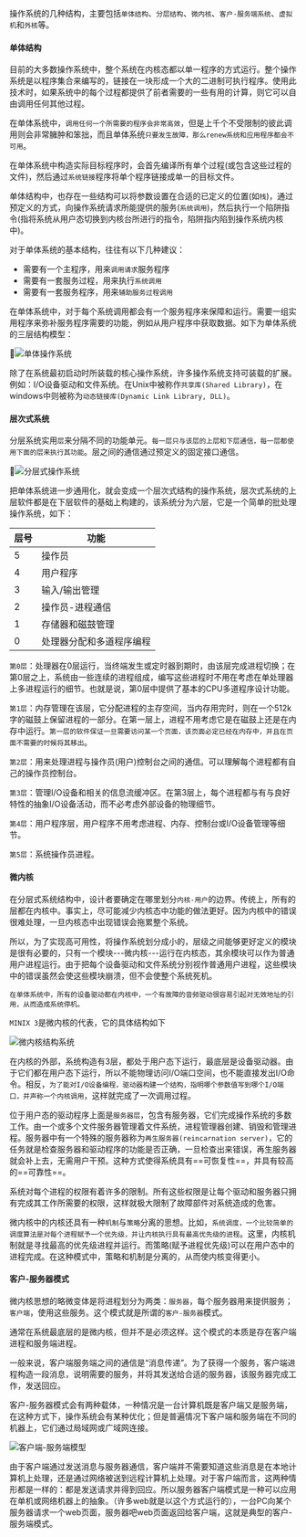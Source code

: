 操作系统的几种结构，主要包括`单体结构`、`分层结构`、`微内核`、`客户-服务端系统`、`虚拟机`和`外核`等。

#### 单体结构

目前的大多数操作系统中，整个系统在内核态都以单一程序的方式运行。整个操作系统是以程序集合来编写的，链接在一块形成一个大的二进制可执行程序。使用此技术时，如果系统中的每个过程都提供了前者需要的一些有用的计算，则它可以自由调用任何其他过程。

在单体系统中，`调用任何一个所需要的程序会非常高效`，但是上千个不受限制的彼此调用则会非常臃肿和笨拙，而且单体系统`只要发生故障，那么renew系统和应用程序都会不可用`。

在单体系统中构造实际目标程序时，会首先编译所有单个过程(或包含这些过程的文件)，然后通过`系统链接`程序将单个程序链接成单一的目标文件。

单体结构中，也存在一些结构可以将参数设置在合适的已定义的位置(如`栈`)，通过预定义的方式，向操作系统请求所能提供的服务(`系统调用`)，然后执行一个陷阱指令(指将系统从用户态切换到内核台所进行的指令，陷阱指内陷到操作系统内核中)。

对于单体系统的基本结构，往往有以下几种建议：

- 需要有一个主程序，用来`调用请求`服务程序
- 需要有一套服务过程，用来执行`系统调用`
- 需要有一套服务程序，用来`辅助服务过程调用`

在单体系统中，对于每个系统调用都会有一个服务程序来保障和运行。需要一组实用程序来弥补服务程序需要的功能，例如从用户程序中获取数据。如下为单体系统的三层结构模型：

![单体操作系统](../../../WorkSpace/notes/img/%E5%8D%95%E4%BD%93%E6%93%8D%E4%BD%9C%E7%B3%BB%E7%BB%9F-6609863.png)

除了在系统最初启动时所装载的核心操作系统，许多操作系统支持可装载的扩展。例如：I/O设备驱动和文件系统。在Unix中被称作`共享库(Shared Library)`，在windows中则被称为`动态链接库(Dynamic Link Library, DLL)`。

#### 层次式系统

分层系统实用`层`来分隔不同的功能单元。`每一层只与该层的上层和下层通信，每一层都使用下面的层来执行其功能`。层之间的通信通过预定义的固定接口通信。

![分层式操作系统](../../../WorkSpace/notes/img/%E5%88%86%E5%B1%82%E5%BC%8F%E7%B3%BB%E7%BB%9F%E7%BB%93%E6%9E%84-6609934.png)

把单体系统进一步通用化，就会变成一个层次式结构的操作系统，层次式系统的上层软件都是在下层软件的基础上构建的，该系统分为六层，它是一个简单的批处理操作系统，如下：

| 层号 | 功能                     |
| ---- | ------------------------ |
| 5    | 操作员                   |
| 4    | 用户程序                 |
| 3    | 输入/输出管理            |
| 2    | 操作员-进程通信          |
| 1    | 存储器和磁鼓管理         |
| 0    | 处理器分配和多道程序编程 |

`第0层`：处理器在0层运行，当终端发生或定时器到期时，由该层完成进程切换；在第0层之上，系统由一些连续的进程组成，编写这些进程时不用在考虑在单处理器上多进程运行的细节。也就是说，第0层中提供了基本的CPU多道程序设计功能。

`第1层`：内存管理在该层，它分配进程的主存空间，当内存用完时，则在一个512k字的磁鼓上保留进程的一部分。在第一层上，进程不用考虑它是在磁鼓上还是在内存中运行。`第一层的软件保证一旦需要访问某一个页面，该页面必定已经在内存中，并且在页面不需要的时候将其移出`。

`第2层`：用来处理进程与操作员(用户)控制台之间的通信。可以理解每个进程都有自己的操作员控制台。

`第3层`：管理I/O设备和相关的信息流缓冲区。在第3层上，每个进程都与有与良好特性的抽象I/O设备活动，而不必考虑外部设备的物理细节。

`第4层`：用户程序层，用户程序不用考虑进程、内存、控制台或I/O设备管理等细节。

`第5层`：系统操作员进程。

#### 微内核

在分层式系统结构中，设计者要确定在哪里划分`内核-用户`的边界。传统上，所有的层都在内核中。事实上，尽可能减少内核态中功能的做法更好。因为内核中的错误很难处理，一旦内核态中出现错误会拖累整个系统。

所以，为了实现高可用性，将操作系统划分成小的，层级之间能够更好定义的模块是很有必要的，只有一个模块---微内核---运行在内核态，其余模块可以作为普通用户进程运行。由于把每个设备驱动和文件系统分别视作普通用户进程，这些模块中的错误虽然会使这些模块崩溃，但不会使整个系统死机。

`在单体系统中，所有的设备驱动都在内核中，一个有故障的音频驱动很容易引起对无效地址的引用，从而造成系统停机。`

`MINIX 3`是微内核的代表，它的具体结构如下

![微内核结构系统](../../../WorkSpace/notes/img/%E5%BE%AE%E5%86%85%E6%A0%B8-6609980.png)

在内核的外部，系统构造有3层，都处于用户态下运行，最底层是设备驱动器。由于它们都在用户态下运行，所以不能物理访问I/O端口空间，也不能直接发出I/O命令。相反，`为了能对I/O设备编程，驱动器构建一个结构，指明哪个参数值写到哪个I/O端口，并声称一个内核调用`，这样就完成了一次调用过程。

位于用户态的驱动程序上面是`服务器层`，包含有服务器，它们完成操作系统的多数工作。由一个或多个文件服务器管理着文件系统，进程管理器创建、销毁和管理进程。服务器中有一个特殊的服务器称为`再生服务器(reincarnation server)`，它的任务就是检查服务器和驱动程序的功能是否正确，一旦检查出来错误，再生服务器就会补上去，无需用户干预。这种方式使得系统具有==可恢复性==，并具有较高的==可靠性==。

系统对每个进程的权限有着许多的限制。所有这些权限是让每个驱动和服务器只拥有完成其工作所需要的权限，这样就极大限制了故障部件对系统造成的危害。

微内核中的内核还具有一种`机制`与`策略`分离的思想。比如，`系统调度，一个比较简单的调度算法是对每个进程赋予一个优先级，并让内核执行具有最高优先级的进程`。这里，内核机制就是寻找最高的优先级进程并运行。而策略(赋予进程优先级)可以在用户态中的进程完成。在这种模式中，策略和机制是分离的，从而使内核变得更小。

#### 客户-服务器模式

微内核思想的略微变体是将进程划分为两类：`服务器`，每个服务器用来提供服务；`客户端`，使用这些服务。这个模式就是所谓的`客户-服务器`模式。

通常在系统最底层的是微内核，但并不是必须这样。这个模式的本质是存在客户端进程和服务端进程。

一般来说，客户端服务端之间的通信是“消息传递”。为了获得一个服务，客户端进程构造一段消息，说明需要的服务，并将其发送给合适的服务器，该服务器完成工作，发送回应。

客户-服务器模式会有两种载体，一种情况是一台计算机既是客户端又是服务端，在这种方式下，操作系统会有某种优化；但是普遍情况下客户端和服务端在不同的机器上，它们通过局域网或广域网连接。

![客户端-服务端模型](../../../WorkSpace/notes/img/%E5%AE%A2%E6%88%B7%E7%AB%AF-%E6%9C%8D%E5%8A%A1%E7%AB%AF%E6%A8%A1%E5%9E%8B-6610024.png)

由于客户端通过发送消息与服务器通信，客户端并不需要知道这些消息是在本地计算机上处理，还是通过网络被送到远程计算机上处理。对于客户端而言，这两种情形都是一样的：都是发送请求并得到回应。所以服务器客户端模式是一种可以应用在单机或网络机器上的抽象。（许多web就是以这个方式运行的），一台PC向某个服务器请求一个web页面，服务器吧web页面返回给客户端，这就是典型的客户-服务端模式。

